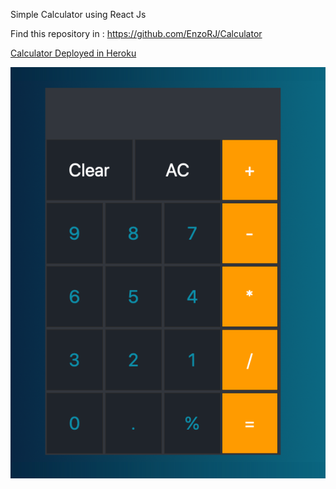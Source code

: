 Simple Calculator using React Js

Find this repository in : https://github.com/EnzoRJ/Calculator

[Calculator Deployed in Heroku](https://react-calculator-enzorj.herokuapp.com)

![Screenshot](https://github.com/EnzoRJ/Calculator/blob/master/react-calculator/Screenshot.png)
